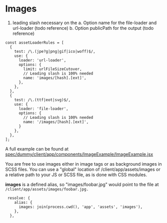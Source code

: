 # Images

1. leading slash necessary on the
   a. Option name for the file-loader and url-loader (todo reference)
   b. Option publicPath for the output (todo reference)

```
const assetLoaderRules = [
  {
    test: /\.(jpe?g|png|gif|ico|woff)$/,
    use: {
      loader: 'url-loader',
      options: {
        limit: urlFileSizeCutover,
        // Leading slash is 100% needed
        name: 'images/[hash].[ext]',
      },
    },
  },
  {
    test: /\.(ttf|eot|svg)$/,
    use: {
      loader: 'file-loader',
      options: {
        // Leading slash is 100% needed
        name: '/images/[hash].[ext]',
      }
    },
  },
];

```

A full example can be found at [spec/dummy/client/app/components/ImageExample/ImageExample.jsx](https://github.com/shakacode/react_on_rails/tree/master/spec/dummy/client/app/components/ImageExample/ImageExample.jsx)

You are free to use images either in image tags or as background images in SCSS files. You can
use a "global" location of /client/app/assets/images or a relative path to your JS or SCSS file, as
is done with CSS modules.

**images** is a defined alias, so "images/foobar.jpg" would point to the file at
`/client/app/assets/images/foobar.jpg.`

```
 resolve: {
    alias: {
      images: join(process.cwd(), 'app', 'assets', 'images'),
    },
  },
```
